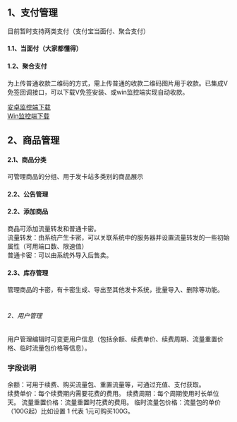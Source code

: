 ## 1、支付管理  
目前暂时支持两类支付（支付宝当面付、聚合支付）  
#### 1.1、当面付（大家都懂得）  
#### 1.2、聚合支付
为上传普通收款二维码的方式，需上传普通的收款二维码图片用于收款。已集成V免签回调接口，可以下载V免签安装、或win监控端实现自动收款。  
  
[安卓监控端下载](https://sh.xdmb.xyz/vmq.apk)  
[Win监控端下载](https://sh.xdmb.xyz/vmq-win-5.3.zip)

## 2、商品管理  
#### 2.1、商品分类  
可管理商品的分组、用于发卡站多类别的商品展示 
#### 2.2、公告管理   
#### 2.2、添加商品  
商品可添加流量转发和普通卡密。  
流量转发：由系统产生卡密，可以关联系统中的服务器并设置流量转发的一些初始属性（可用端口数、限速值）  
普通卡密：可以由系统外导入后售卖。
#### 2.3、库存管理  
管理商品的卡密，有卡密生成、导出至其他发卡系统，批量导入、删除等功能。
  #


###### 2、用户管理  
用户管理编辑时可变更用户信息（包括余额、续费单价、续费周期、流量重置价格、临时流量包价格等信息）。 
### 字段说明   
余额：可用于续费、购买流量包、重置流量等，可通过充值、支付获取。  
续费单价：每个续费期内需要花费的费用。
续费周期：每个周期使用时长单位 天。
流量重置价格：流量重置时花费的费用。
临时流量包价格：流量包的单价 （100G起）比如设置 1  代表  1元可购买100G。


